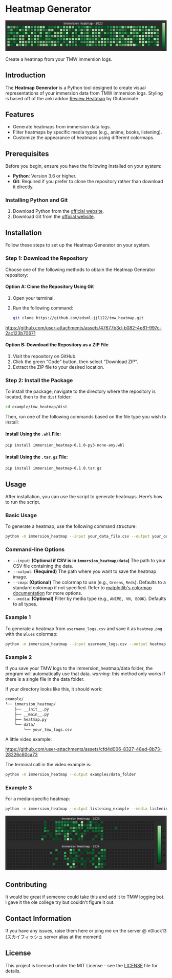 
# Heatmap Generator

![Introduction to Heatmap Generator](examples/intro.png)

Create a heatmap from your TMW immersion logs.

## Introduction

The **Heatmap Generator** is a Python tool designed to create visual representations of your immersion data from TMW immersion logs. Styling is based off of the anki addon [Review Heatmap](https://ankiweb.net/shared/info/1771074083) by Glutanimate


## Features

- Generate heatmaps from immersion data logs.
- Filter heatmaps by specific media types (e.g., anime, books, listening).
- Customize the appearance of heatmaps using different colormaps.

## Prerequisites

Before you begin, ensure you have the following installed on your system:

- **Python**: Version 3.6 or higher.
- **Git**: Required if you prefer to clone the repository rather than download it directly.

### Installing Python and Git

1. Download Python from the [official website](https://www.python.org/downloads/).
2. Download Git from the [official website](https://git-scm.com/).

## Installation

Follow these steps to set up the Heatmap Generator on your system.

### Step 1: Download the Repository

Choose one of the following methods to obtain the Heatmap Generator repository:

#### Option A: Clone the Repository Using Git

1. Open your terminal.
2. Run the following command:

   ```bash
   git clone https://github.com/edsml-jjl122/tmw_heatmap.git
   ```
https://github.com/user-attachments/assets/47677b3d-b082-4e81-997c-2ac123b70671

#### Option B: Download the Repository as a ZIP File

1. Visit the repository on GitHub.
2. Click the green "Code" button, then select "Download ZIP".
3. Extract the ZIP file to your desired location.


### Step 2: Install the Package

To install the package, navigate to the directory where the repository is located, then to the `dist` folder:

```bash
cd example/tmw_heatmap/dist
```

Then, run one of the following commands based on the file type you wish to install:

#### Install Using the `.whl` File:

```bash
pip install immersion_heatmap-0.1.0-py3-none-any.whl
```
#### Install Using the `.tar.gz` File:

```bash
pip install immersion_heatmap-0.1.0.tar.gz
```

## Usage

After installation, you can use the script to generate heatmaps. Here’s how to run the script.

### Basic Usage

To generate a heatmap, use the following command structure:

```bash
python -m immersion_heatmap --input your_data_file.csv --output your_output_file.png
```

### Command-line Options

- `--input`: **(Optional if CSV is in `immersion_heatmap/data`)** The path to your CSV file containing the data.
- `--output`: **(Required)** The path where you want to save the heatmap image.
- `--cmap`: **(Optional)** The colormap to use (e.g., `Greens`, `Reds`). Defaults to a standard colormap if not specified. Refer to [matplotlib's colormap documentation](https://matplotlib.org/stable/users/explain/colors/colormaps.html) for more options.
- `--media`: **(Optional)** Filter by media type (e.g., `ANIME, VN, BOOK`). Defaults to all types.

### Example 1

To generate a heatmap from `username_logs.csv` and save it as `heatmap.png` with the `Blues` colormap:

```bash
python -m immersion_heatmap --input username_logs.csv --output heatmap --cmap Blues
```
### Example 2
If you save your TMW logs to the immersion_heatmap/data folder, the program will automatically use that data.
_warning_: this method only works if there is a single file in the data folder.

If your directory looks like this, it should work:
```
example/
└── immersion_heatmap/
    ├── __init__.py
    ├── __main__.py
    ├── heatmap.py
    └── data/
        └── your_tmw_logs.csv
```
A little video example:

https://github.com/user-attachments/assets/cfd4d006-8327-48ed-8b73-28226c60ca73

The terminal call in the video example is:

```bash
python -m immersion_heatmap --output examples/data_folder
```

### Example 3

For a media-specific heatmap:

```bash
python -m immersion_heatmap --output listening_example --media listening
```
![listening_example](examples/listening_example.png)

## Contributing

It would be great if someone could take this and add it to TMW logging bot. I gave it the ole college try but couldn't figure it out.

## Contact Information

If you have any issues, raise them here or ping me on the server @ n0luck13 (スカイフィッシュ server alias at the moment)

## License

This project is licensed under the MIT License - see the [LICENSE](LICENSE) file for details.
